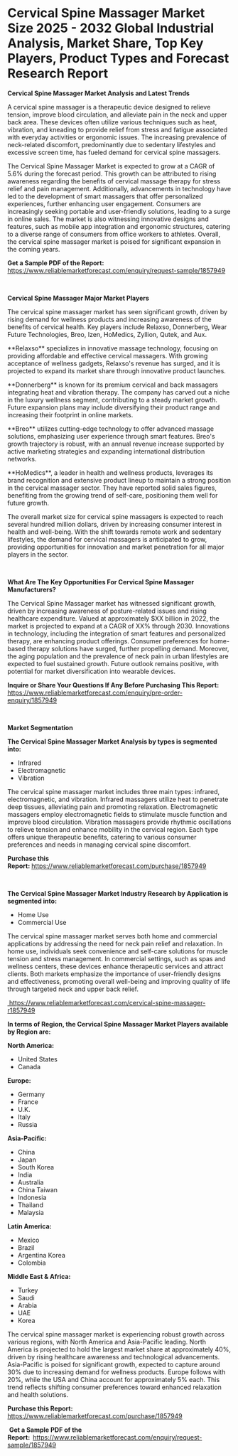 <p><h1>Cervical Spine Massager Market Size 2025 - 2032 Global Industrial Analysis, Market Share, Top Key Players, Product Types and Forecast Research Report</h1></p><p><strong>Cervical Spine Massager Market Analysis and Latest Trends</strong></p>
<p><p>A cervical spine massager is a therapeutic device designed to relieve tension, improve blood circulation, and alleviate pain in the neck and upper back area. These devices often utilize various techniques such as heat, vibration, and kneading to provide relief from stress and fatigue associated with everyday activities or ergonomic issues. The increasing prevalence of neck-related discomfort, predominantly due to sedentary lifestyles and excessive screen time, has fueled demand for cervical spine massagers.</p><p>The Cervical Spine Massager Market is expected to grow at a CAGR of 5.6% during the forecast period. This growth can be attributed to rising awareness regarding the benefits of cervical massage therapy for stress relief and pain management. Additionally, advancements in technology have led to the development of smart massagers that offer personalized experiences, further enhancing user engagement. Consumers are increasingly seeking portable and user-friendly solutions, leading to a surge in online sales. The market is also witnessing innovative designs and features, such as mobile app integration and ergonomic structures, catering to a diverse range of consumers from office workers to athletes. Overall, the cervical spine massager market is poised for significant expansion in the coming years.</p></p>
<p><strong>Get a Sample PDF of the Report:&nbsp;</strong> <a href="https://www.reliablemarketforecast.com/enquiry/request-sample/1857949?utm_campaign=2781&utm_medium=2&utm_source=Github&utm_content=ia&utm_term=13042025&utm_id=cervical-spine-massager">https://www.reliablemarketforecast.com/enquiry/request-sample/1857949</a></p>
<p>&nbsp;</p>
<p><strong>Cervical Spine Massager Major Market Players</strong></p>
<p><p>The cervical spine massager market has seen significant growth, driven by rising demand for wellness products and increasing awareness of the benefits of cervical health. Key players include Relaxso, Donnerberg, Wear Future Technologies, Breo, Izen, HoMedics, Zyllion, Qutek, and Aux.</p><p>**Relaxso** specializes in innovative massage technology, focusing on providing affordable and effective cervical massagers. With growing acceptance of wellness gadgets, Relaxso's revenue has surged, and it is projected to expand its market share through innovative product launches.</p><p>**Donnerberg** is known for its premium cervical and back massagers integrating heat and vibration therapy. The company has carved out a niche in the luxury wellness segment, contributing to a steady market growth. Future expansion plans may include diversifying their product range and increasing their footprint in online markets.</p><p>**Breo** utilizes cutting-edge technology to offer advanced massage solutions, emphasizing user experience through smart features. Breo's growth trajectory is robust, with an annual revenue increase supported by active marketing strategies and expanding international distribution networks. </p><p>**HoMedics**, a leader in health and wellness products, leverages its brand recognition and extensive product lineup to maintain a strong position in the cervical massager sector. They have reported solid sales figures, benefiting from the growing trend of self-care, positioning them well for future growth.</p><p>The overall market size for cervical spine massagers is expected to reach several hundred million dollars, driven by increasing consumer interest in health and well-being. With the shift towards remote work and sedentary lifestyles, the demand for cervical massagers is anticipated to grow, providing opportunities for innovation and market penetration for all major players in the sector.</p></p>
<p>&nbsp;</p>
<p><strong>What Are The Key Opportunities For Cervical Spine Massager Manufacturers?</strong></p>
<p><p>The Cervical Spine Massager market has witnessed significant growth, driven by increasing awareness of posture-related issues and rising healthcare expenditure. Valued at approximately $XX billion in 2022, the market is projected to expand at a CAGR of XX% through 2030. Innovations in technology, including the integration of smart features and personalized therapy, are enhancing product offerings. Consumer preferences for home-based therapy solutions have surged, further propelling demand. Moreover, the aging population and the prevalence of neck pain in urban lifestyles are expected to fuel sustained growth. Future outlook remains positive, with potential for market diversification into wearable devices.</p></p>
<p><strong>Inquire or Share Your Questions If Any Before Purchasing This Report:</strong> <a href="https://www.reliablemarketforecast.com/enquiry/pre-order-enquiry/1857949?utm_campaign=2781&utm_medium=2&utm_source=Github&utm_content=ia&utm_term=13042025&utm_id=cervical-spine-massager">https://www.reliablemarketforecast.com/enquiry/pre-order-enquiry/1857949</a></p>
<p>&nbsp;</p>
<p><strong>Market Segmentation</strong></p>
<p><strong>The Cervical Spine Massager Market Analysis by types is segmented into:</strong></p>
<p><ul><li>Infrared</li><li>Electromagnetic</li><li>Vibration</li></ul></p>
<p><p>The cervical spine massager market includes three main types: infrared, electromagnetic, and vibration. Infrared massagers utilize heat to penetrate deep tissues, alleviating pain and promoting relaxation. Electromagnetic massagers employ electromagnetic fields to stimulate muscle function and improve blood circulation. Vibration massagers provide rhythmic oscillations to relieve tension and enhance mobility in the cervical region. Each type offers unique therapeutic benefits, catering to various consumer preferences and needs in managing cervical spine discomfort.</p></p>
<p><strong>Purchase this Report:&nbsp;</strong><a href="https://www.reliablemarketforecast.com/purchase/1857949?utm_campaign=2781&utm_medium=2&utm_source=Github&utm_content=ia&utm_term=13042025&utm_id=cervical-spine-massager">https://www.reliablemarketforecast.com/purchase/1857949</a></p>
<p>&nbsp;</p>
<p><strong>The Cervical Spine Massager Market Industry Research by Application is segmented into:</strong></p>
<p><ul><li>Home Use</li><li>Commercial Use</li></ul></p>
<p><p>The cervical spine massager market serves both home and commercial applications by addressing the need for neck pain relief and relaxation. In home use, individuals seek convenience and self-care solutions for muscle tension and stress management. In commercial settings, such as spas and wellness centers, these devices enhance therapeutic services and attract clients. Both markets emphasize the importance of user-friendly designs and effectiveness, promoting overall well-being and improving quality of life through targeted neck and upper back relief.</p></p>
<p><a href="https://www.reliablemarketforecast.com/cervical-spine-massager-r1857949?utm_campaign=2781&utm_medium=2&utm_source=Github&utm_content=ia&utm_term=13042025&utm_id=cervical-spine-massager">&nbsp;https://www.reliablemarketforecast.com/cervical-spine-massager-r1857949</a></p>
<p><strong>In terms of Region, the Cervical Spine Massager Market Players available by Region are:</strong></p>
<p>
    <p> <strong> North America: </strong>
        <ul>
            <li>United States</li>
            <li>Canada</li>
        </ul>
        </p> 
    <p> <strong> Europe: </strong>
        <ul>
            <li>Germany</li>
            <li>France</li>
            <li>U.K.</li>
            <li>Italy</li>
            <li>Russia</li>
        </ul>
        </p> 
    <p> <strong> Asia-Pacific: </strong>
        <ul>
            <li>China</li>
            <li>Japan</li>
            <li>South Korea</li>
            <li>India</li>
            <li>Australia</li>
            <li>China Taiwan</li>
            <li>Indonesia</li>
            <li>Thailand</li>
            <li>Malaysia</li>
        </ul>
        </p> 
    <p> <strong> Latin America: </strong>
        <ul>
            <li>Mexico</li>
            <li>Brazil</li>
            <li>Argentina Korea</li>
            <li>Colombia</li>
        </ul>
        </p> 
    <p> <strong> Middle East & Africa: </strong>
        <ul>
            <li>Turkey</li>
            <li>Saudi</li>
            <li>Arabia</li>
            <li>UAE</li>
            <li>Korea</li>
        </ul>
    </p>
    </p>
<p><p>The cervical spine massager market is experiencing robust growth across various regions, with North America and Asia-Pacific leading. North America is projected to hold the largest market share at approximately 40%, driven by rising healthcare awareness and technological advancements. Asia-Pacific is poised for significant growth, expected to capture around 30% due to increasing demand for wellness products. Europe follows with 20%, while the USA and China account for approximately 5% each. This trend reflects shifting consumer preferences toward enhanced relaxation and health solutions.</p></p>
<p><strong>Purchase this Report: </strong><a href="https://www.reliablemarketforecast.com/purchase/1857949?utm_campaign=2781&utm_medium=2&utm_source=Github&utm_content=ia&utm_term=13042025&utm_id=cervical-spine-massager">https://www.reliablemarketforecast.com/purchase/1857949</a></p>
<p>&nbsp;<strong>Get a Sample PDF of the Report:&nbsp;&nbsp;</strong><a href="https://www.reliablemarketforecast.com/enquiry/request-sample/1857949?utm_campaign=2781&utm_medium=2&utm_source=Github&utm_content=ia&utm_term=13042025&utm_id=cervical-spine-massager">https://www.reliablemarketforecast.com/enquiry/request-sample/1857949</a></p>
<p><strong></strong></p>
<p><p></p><p></p><p></p></p>